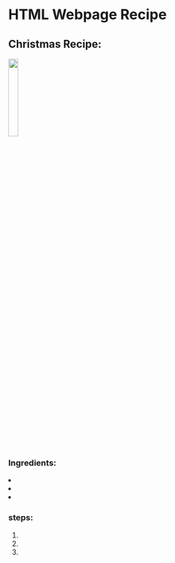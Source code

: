 <h1> HTML Webpage Recipe </h1>
<h2> Christmas Recipe:</h2>

<img  src=" "
       title=" "
       wiidth="20%"
       height="20%" />
       
<h3> Ingredients: </h3> 

</ul>
  <li>  </li>
  <li>  </li>
  <li>  </li>
</ul>
   
   
<h3> steps: </h3>

<ol>
  <li>  </li>
  <li>  </li>
  <li>  </li>
</ol> 
